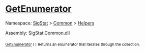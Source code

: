 # [GetEnumerator](./HierarchyElement-100664014.md)

Namespace: [SigStat]() > [Common](./../../README.md) > [Helpers](./../README.md)

Assembly: SigStat.Common.dll

<sub>[GetEnumerator](./HierarchyElement-100664014.md) (  )</sub>              <sub>Returns an enumerator that iterates through the collection.</sub>
